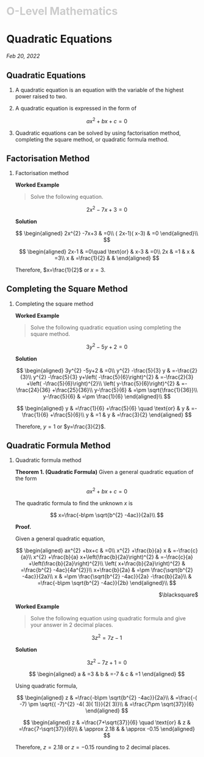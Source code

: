 <h1 style="color: #ccc">O-Level Mathematics</h1>

# Quadratic Equations

*Feb 20, 2022*

## Quadratic Equations

1. A quadratic equation is an equation with the variable of the highest power raised to two.

2. A quadratic equation is expressed in the form of

    $$
    ax^{2} +bx+c=0
    $$

3. Quadratic equations can be solved by using factorisation method, completing the square method, or quadratic formula method.

## Factorisation Method

1. Factorisation method

    **Worked Example**

    > Solve the following equation.

    $$
    2x^{2} -7x+3=0
    $$

    **Solution**

    $$
    \begin{aligned}
    2x^{2} -7x+3 & =0\\
    ( 2x-1)( x-3) & =0
    \end{aligned}\\
    $$

    $$
    \begin{aligned}
    2x-1 & =0\quad \text{or} & x-3 & =0\\
    2x & =1 & x & =3\\
    x & =\frac{1}{2} &  & 
    \end{aligned}
    $$

    Therefore, $x=\frac{1}{2}$ or $x=3$.

## Completing the Square Method

1. Completing the square method

    **Worked Example**

    > Solve the following quadratic equation using completing the square method.

    $$
    3y^{2} -5y+2 =0
    $$

    **Solution**

    $$
    \begin{aligned}
    3y^{2} -5y+2 & =0\\
    y^{2} -\frac{5}{3} y & =-\frac{2}{3}\\
    y^{2} -\frac{5}{3} y+\left( -\frac{5}{6}\right)^{2} & =-\frac{2}{3} +\left( -\frac{5}{6}\right)^{2}\\
    \left( y-\frac{5}{6}\right)^{2} & =-\frac{24}{36} +\frac{25}{36}\\
    y-\frac{5}{6} & =\pm \sqrt{\frac{1}{36}}\\
    y-\frac{5}{6} & =\pm \frac{1}{6}
    \end{aligned}\\
    $$

    $$
    \begin{aligned}
    y & =\frac{1}{6} +\frac{5}{6} \quad \text{or} & y & =-\frac{1}{6} +\frac{5}{6}\\
    y & =1 & y & =\frac{3}{2}
    \end{aligned}
    $$

    Therefore, $y=1$ or $y=\frac{3}{2}$.

## Quadratic Formula Method

1. Quadratic formula method

    **Theorem 1. (Quadratic Formula)** Given a general quadratic equation of the form

    $$
    ax^{2}+bx+c=0
    $$

    The quadratic formula to find the unknown $x$ is

    $$
    x=\frac{-b\pm \sqrt{b^{2} -4ac}}{2a}\\
    $$

    **Proof.**

    Given a general quadratic equation,

    $$
    \begin{aligned}
    ax^{2} +bx+c & =0\\
    x^{2} +\frac{b}{a} x & =-\frac{c}{a}\\
    x^{2} +\frac{b}{a} x+\left(\frac{b}{2a}\right)^{2} & =-\frac{c}{a} +\left(\frac{b}{2a}\right)^{2}\\
    \left( x+\frac{b}{2a}\right)^{2} & =\frac{b^{2} -4ac}{4a^{2}}\\
    x+\frac{b}{2a} & =\pm \frac{\sqrt{b^{2} -4ac}}{2a}\\
    x & =\pm \frac{\sqrt{b^{2} -4ac}}{2a} -\frac{b}{2a}\\
     & =\frac{-b\pm \sqrt{b^{2} -4ac}}{2b}
    \end{aligned}\\
    $$

    <p style='text-align: right;'>$\blacksquare$</p>

    **Worked Example**

    > Solve the following equation using quadratic formula and give your answer in 2 decimal places.

    $$
    3z^{2}=7z-1
    $$

    **Solution**

    $$
    3z^{2}-7z+1=0
    $$

    $$
    \begin{aligned}
    a & =3 & b & =-7 & c & =1
    \end{aligned}
    $$

    Using quadratic formula,

    $$
    \begin{aligned}
    z & =\frac{-b\pm \sqrt{b^{2} -4ac}}{2a}\\
     & =\frac{-( -7) \pm \sqrt{( -7)^{2} -4( 3)( 1)}}{2( 3)}\\
     & =\frac{7\pm \sqrt{37}}{6}
    \end{aligned}
    $$

    $$
    \begin{aligned}
    z & =\frac{7+\sqrt{37}}{6} \quad \text{or} & z & =\frac{7-\sqrt{37}}{6}\\
     & \approx 2.18 & & \approx -0.15
    \end{aligned}
    $$

    Therefore, $z=2.18$ or $z=-0.15$ rounding to 2 decimal places.
